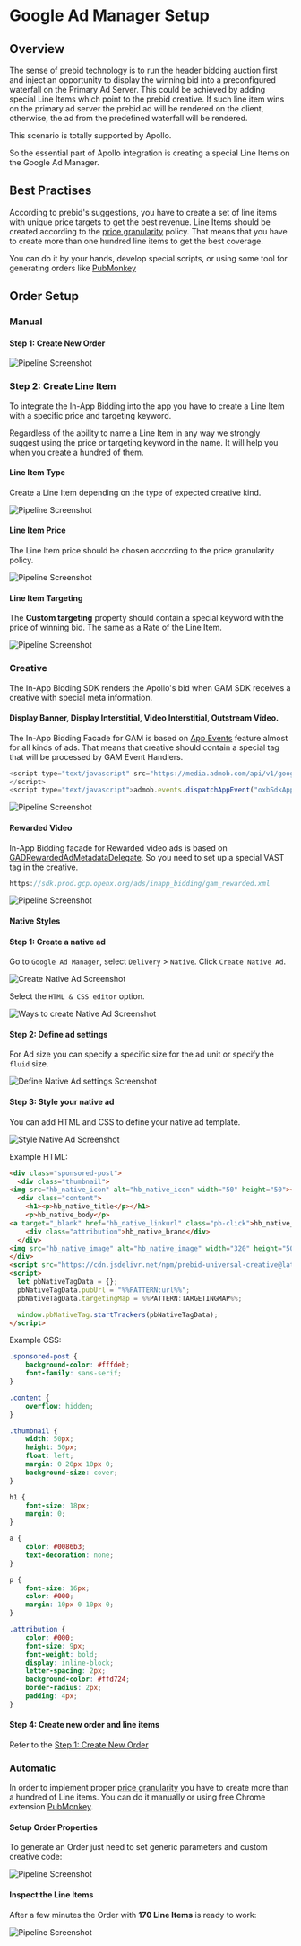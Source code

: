 # Google Ad Manager Setup

## Overview

The sense of prebid technology is to run the header bidding auction first and inject an opportunity to display the winning bid into a preconfigured waterfall on the Primary Ad Server. This could be achieved by adding special Line Items which point to the prebid creative. If such line item wins on the primary ad server the prebid ad will be rendered on the client, otherwise, the ad from the predefined waterfall will be rendered.

This scenario is totally supported by Apollo.

So the essential part of Apollo integration is creating a special Line Items on the Google Ad Manager.  

## Best Practises 

According to prebid's suggestions, you have to create a set of line items with unique price targets to get the best revenue. Line Items should be created according to the [price granularity](http://prebid.org/prebid-mobile/adops-price-granularity.html#autoGranularityBucket) policy. That means that you have to create more than one hundred line items to get the best coverage.

You can do it by your hands, develop special scripts, or using some tool for generating orders like [PubMonkey](https://chrome.google.com/webstore/detail/pubmonkey/cjbdhopmleoleednpeaknmmbepfkhaml?hl=en)

## Order Setup

### Manual

#### Step 1: Create New Order

 <img src="../res/orders/order-gam-create.png" alt="Pipeline Screenshot" align="center">

### Step 2: Create Line Item

To integrate the In-App Bidding into the app you have to create a Line Item with a specific price and targeting keyword.

Regardless of the ability to name a Line Item in any way we strongly suggest using the price or targeting keyword in the name. It will help you when you create a hundred of them.

#### Line Item Type

Create a Line Item depending on the type of expected creative kind.

<img src="../res/orders/order-gam-li-create.png" alt="Pipeline Screenshot" align="center">

#### Line Item Price

The Line Item price should be chosen according to the price granularity policy.

<img src="../res/orders/order-gam-li-price.png" alt="Pipeline Screenshot" align="center">

#### Line Item Targeting

The **Custom targeting** property should contain a special keyword with the price of winning bid. The same as a Rate of the Line Item.

<img src="../res/orders/order-gam-li-targeting.png" alt="Pipeline Screenshot" align="center">


### Creative 

The In-App Bidding SDK renders the Apollo's bid when GAM SDK receives a creative with special meta information.  

#### Display Banner, Display Interstitial, Video Interstitial, Outstream Video.


The In-App Bidding Facade for GAM is based on [App Events](https://developers.google.com/ad-manager/mobile-ads-sdk/ios/banner#app_events) feature almost for all kinds of ads. That means that creative should contain a special tag that will be processed by GAM Event Handlers.

``` js
<script type="text/javascript" src="https://media.admob.com/api/v1/google_mobile_app_ads.js">
</script>
<script type="text/javascript">admob.events.dispatchAppEvent("oxbSdkAppEvent","");</script>
```

<img src="../res/orders/order-gam-creative-banner.png" alt="Pipeline Screenshot" align="center">


#### Rewarded Video

In-App Bidding facade for Rewarded video ads is based on [GADRewardedAdMetadataDelegate](https://developers.google.com/admob/ios/api/reference/Protocols/GADRewardedAdMetadataDelegate). So you need to set up a special VAST tag in the creative.

``` js
https://sdk.prod.gcp.openx.org/ads/inapp_bidding/gam_rewarded.xml
```

<img src="../res/orders/order-gam-creative-rewarded.png" alt="Pipeline Screenshot" align="center">

#### Native Styles

#### Step 1: Create a native ad
Go to `Google Ad Manager`, select `Delivery` > `Native`. Click `Create Native Ad`.

<img src="../res/orders/order-gam-create-native-ad.png" alt="Create Native Ad Screenshot" align="center">

Select the `HTML & CSS editor` option.

<img src="../res/orders/order-gam-ways-to-create-native-ad.png" alt="Ways to create Native Ad Screenshot" align="center">


#### Step 2: Define ad settings

For Ad size you can specify a specific size for the ad unit or specify the `fluid` size.

<img src="../res/orders/order-gam-ad-settings.png" alt="Define Native Ad settings Screenshot" align="center">

#### Step 3: Style your native ad

You can add HTML and CSS to define your native ad template.

<img src="../res/orders/order-gam-style-native-ad.png" alt="Style Native Ad Screenshot" align="center">

Example HTML:

``` html
<div class="sponsored-post">
  <div class="thumbnail">
<img src="hb_native_icon" alt="hb_native_icon" width="50" height="50"></div>
  <div class="content">
    <h1><p>hb_native_title</p></h1>
    <p>hb_native_body</p>
<a target="_blank" href="hb_native_linkurl" class="pb-click">hb_native_cta</a>
    <div class="attribution">hb_native_brand</div>
  </div>
<img src="hb_native_image" alt="hb_native_image" width="320" height="50">
</div>
<script src="https://cdn.jsdelivr.net/npm/prebid-universal-creative@latest/dist/native-trk.js"></script>
<script>
  let pbNativeTagData = {};
  pbNativeTagData.pubUrl = "%%PATTERN:url%%";
  pbNativeTagData.targetingMap = %%PATTERN:TARGETINGMAP%%;

  window.pbNativeTag.startTrackers(pbNativeTagData);
</script>
```

Example CSS:

``` css
.sponsored-post {
    background-color: #fffdeb;
    font-family: sans-serif;
}

.content {
    overflow: hidden;
}

.thumbnail {
    width: 50px;
    height: 50px;
    float: left;
    margin: 0 20px 10px 0;
    background-size: cover;
}

h1 {
    font-size: 18px;
    margin: 0;
}

a {
    color: #0086b3;
    text-decoration: none;
}

p {
    font-size: 16px;
    color: #000;
    margin: 10px 0 10px 0;
}

.attribution {
    color: #000;
    font-size: 9px;
    font-weight: bold;
    display: inline-block;
    letter-spacing: 2px;
    background-color: #ffd724;
    border-radius: 2px;
    padding: 4px;
}
```

#### Step 4: Create new order and line items
Refer to the [Step 1: Create New Order](#step-1-create-new-order)


### Automatic


In order to implement proper [price granularity](http://prebid.org/prebid-mobile/adops-price-granularity.html#autoGranularityBucket) you have to create more than a hundred of Line items. You can do it manually or using free Chrome extension [PubMonkey](https://chrome.google.com/webstore/detail/pubmonkey/cjbdhopmleoleednpeaknmmbepfkhaml?hl=en). 

#### Setup Order Properties

To generate an Order just need to set generic parameters and custom creative code:

<img src="../res/orders/order-gam-pubmonkey-form.png" alt="Pipeline Screenshot" align="center">


#### Inspect the Line Items

After a few minutes the Order with **170 Line Items** is ready to work:

<img src="../res/orders/order-gam-pubmonkey-result.png" alt="Pipeline Screenshot" align="center">


